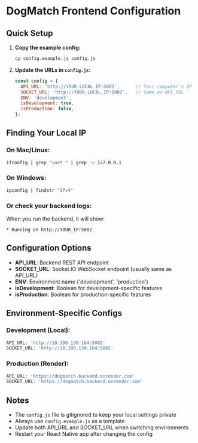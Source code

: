 # DogMatch Frontend Configuration

## Quick Setup

1. **Copy the example config:**
   ```bash
   cp config.example.js config.js
   ```

2. **Update the URLs in `config.js`:**
   ```javascript
   const config = {
     API_URL: 'http://YOUR_LOCAL_IP:5002',      // Your computer's IP
     SOCKET_URL: 'http://YOUR_LOCAL_IP:5002',   // Same as API_URL
     ENV: 'development',
     isDevelopment: true,
     isProduction: false,
   };
   ```

## Finding Your Local IP

### On Mac/Linux:
```bash
ifconfig | grep "inet " | grep -v 127.0.0.1
```

### On Windows:
```bash
ipconfig | findstr "IPv4"
```

### Or check your backend logs:
When you run the backend, it will show:
```
* Running on http://YOUR_IP:5002
```

## Configuration Options

- **API_URL**: Backend REST API endpoint
- **SOCKET_URL**: Socket.IO WebSocket endpoint (usually same as API_URL)
- **ENV**: Environment name ('development', 'production')
- **isDevelopment**: Boolean for development-specific features
- **isProduction**: Boolean for production-specific features

## Environment-Specific Configs

### Development (Local):
```javascript
API_URL: 'http://10.100.130.164:5002'
SOCKET_URL: 'http://10.100.130.164:5002'
```

### Production (Render):
```javascript
API_URL: 'https://dogmatch-backend.onrender.com'
SOCKET_URL: 'https://dogmatch-backend.onrender.com'
```

## Notes

- The `config.js` file is gitignored to keep your local settings private
- Always use `config.example.js` as a template
- Update both API_URL and SOCKET_URL when switching environments
- Restart your React Native app after changing the config
